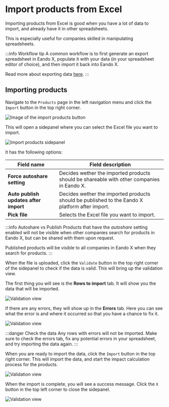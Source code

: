 # Import products from Excel

Importing products from Excel is good when you have a lot of data to import, and already have it in other spreadsheets.

This is especially useful for companies skilled in manipulating spreadsheets.

:::info Workflow tip
A common workflow is to first generate an export spreadsheet in Eando X, populate it with your data (in your spreadsheet editor of choice), and then import it back into Eando X.

Read more about exporting data [here](/documentation/product/product-excel-export).
:::

## Importing products

Navigate to the `Products` page in the left navigation menu and click the `Import` button in the top right corner.

![Image of the import products button](/images/product/import-button.jpg)

This will open a sidepanel where you can select the Excel file you want to import.

![Import products sidepanel](/images/product/import-modal.jpg)

It has the following options:

| Field name                            | Field description                                                                              |
| ------------------------------------- | ---------------------------------------------------------------------------------------------- |
| **Force autoshare setting**           | Decides wether the imported products should be shareable with other companies in Eando X.      |
| **Auto publish updates after import** | Decides wether the imported products should be published to the Eando X platform after import. |
| **Pick file**                         | Selects the Excel file you want to import.                                                     |

:::info Autoshare vs Publish
Products that have the _autoshare_ setting enabled will not be visible when other companies search for products in Eando X, but can be shared with them upon request.

Published products will be visible to all companies in Eando X when they search for products.
:::

When the file is uploaded, click the `Validate` button in the top right corner of the sidepanel to check if the data is valid. This will bring up the validation view.

The first thing you will see is the **Rows to import** tab. It will show you the data that will be imported.

![Validation view](/images/product/rows-to-import-tab.jpg)

If there are any errors, they will show up in the **Errors** tab. Here you can see what the error is and where it occurred so that you have a chance to fix it.

![Validation view](/images/product/error-tab.jpg)

:::danger Check the data
Any rows with errors will not be imported. Make sure to check the errors tab, fix any potential errors in your spreadsheet, and try importing the data again.
:::

When you are ready to import the data, click the `Import` button in the top right corner. This will import the data, and start the impact calculation process for the products.

![Validation view](/images/product/importing.jpg)

When the import is complete, you will see a success message. Click the `X` button in the top left corner to close the sidepanel.

![Validation view](/images/product/import-finished.jpg)
